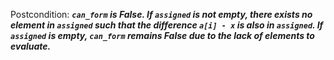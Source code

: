 Postcondition: ***`can_form` is False. If `assigned` is not empty, there exists no element in `assigned` such that the difference `a[i] - x` is also in `assigned`. If `assigned` is empty, `can_form` remains False due to the lack of elements to evaluate.***